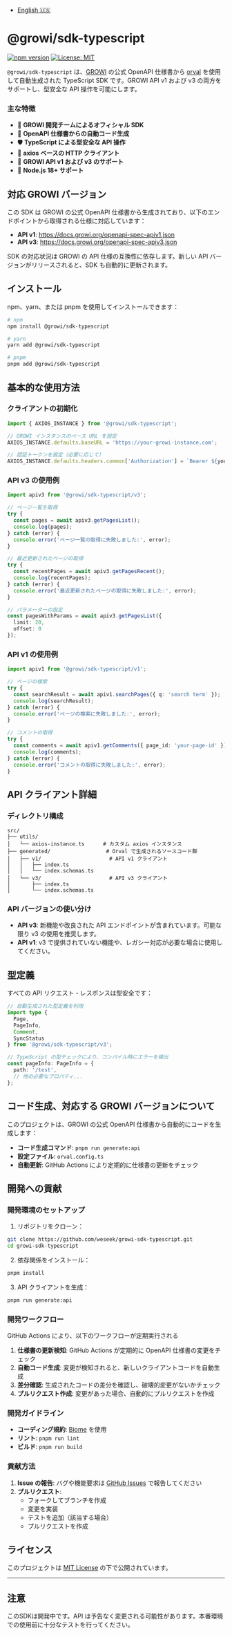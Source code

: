 - [English 🇺🇸](./README.md)

# @growi/sdk-typescript

[![npm version](https://badge.fury.io/js/%40growilabs%2Fgrowi-sdk-typescript.svg)](https://badge.fury.io/js/%40growilabs%2Fgrowi-sdk-typescript)
[![License: MIT](https://img.shields.io/badge/License-MIT-yellow.svg)](https://opensource.org/licenses/MIT)

`@growi/sdk-typescript` は、[GROWI](https://growi.org/) の公式 OpenAPI 仕様書から [orval](https://orval.dev/) を使用して自動生成された TypeScript SDK です。GROWI API v1 および v3 の両方をサポートし、型安全な API 操作を可能にします。

### 主な特徴

- 🏢 **GROWI 開発チームによるオフィシャル SDK**
- 🔄 **OpenAPI 仕様書からの自動コード生成**
- 🛡️ **TypeScript による型安全な API 操作**
- 🚀 **axios ベースの HTTP クライアント**
- 🔗 **GROWI API v1 および v3 のサポート**
- 🎯 **Node.js 18+ サポート**

## 対応 GROWI バージョン

この SDK は GROWI の公式 OpenAPI 仕様書から生成されており、以下のエンドポイントから取得される仕様に対応しています：

- **API v1**: https://docs.growi.org/openapi-spec-apiv1.json
- **API v3**: https://docs.growi.org/openapi-spec-apiv3.json

SDK の対応状況は GROWI の API 仕様の互換性に依存します。新しい API バージョンがリリースされると、SDK も自動的に更新されます。

## インストール

npm、yarn、または pnpm を使用してインストールできます：

```bash
# npm
npm install @growi/sdk-typescript

# yarn
yarn add @growi/sdk-typescript

# pnpm
pnpm add @growi/sdk-typescript
```

## 基本的な使用方法

### クライアントの初期化

```typescript
import { AXIOS_INSTANCE } from '@growi/sdk-typescript';

// GROWI インスタンスのベース URL を設定
AXIOS_INSTANCE.defaults.baseURL = 'https://your-growi-instance.com';

// 認証トークンを設定（必要に応じて）
AXIOS_INSTANCE.defaults.headers.common['Authorization'] = `Bearer ${your-api-token}`;
```

### API v3 の使用例

```typescript
import apiv3 from '@growi/sdk-typescript/v3';

// ページ一覧を取得
try {
  const pages = await apiv3.getPagesList();
  console.log(pages);
} catch (error) {
  console.error('ページ一覧の取得に失敗しました:', error);
}

// 最近更新されたページの取得
try {
  const recentPages = await apiv3.getPagesRecent();
  console.log(recentPages);
} catch (error) {
  console.error('最近更新されたページの取得に失敗しました:', error);
}

// パラメーターの指定
const pagesWithParams = await apiv3.getPagesList({
  limit: 20,
  offset: 0
});
```

### API v1 の使用例

```typescript
import apiv1 from '@growi/sdk-typescript/v1';

// ページの検索
try {
  const searchResult = await apiv1.searchPages({ q: 'search term' });
  console.log(searchResult);
} catch (error) {
  console.error('ページの検索に失敗しました:', error);
}

// コメントの取得
try {
  const comments = await apiv1.getComments({ page_id: 'your-page-id' });
  console.log(comments);
} catch (error) {
  console.error('コメントの取得に失敗しました:', error);
}
```

## API クライアント詳細

### ディレクトリ構成

```
src/
├── utils/
│   └── axios-instance.ts      # カスタム axios インスタンス
├── generated/                  # Orval で生成されるソースコード群
│   ├── v1/                      # API v1 クライアント
│   │   ├── index.ts
│   │   └── index.schemas.ts
│   └── v3/                      # API v3 クライアント
│       ├── index.ts
│       └── index.schemas.ts
```

### API バージョンの使い分け

- **API v3**: 新機能や改良された API エンドポイントが含まれています。可能な限り v3 の使用を推奨します。
- **API v1**: v3 で提供されていない機能や、レガシー対応が必要な場合に使用してください。

## 型定義

すべての API リクエスト・レスポンスは型安全です：

```typescript
// 自動生成された型定義を利用
import type { 
  Page, 
  PageInfo,
  Comment,
  SyncStatus
} from '@growi/sdk-typescript/v3';

// TypeScript の型チェックにより、コンパイル時にエラーを検出
const pageInfo: PageInfo = {
  path: '/test',
  // 他の必要なプロパティ...
};
```

## コード生成、対応する GROWI バージョンについて

このプロジェクトは、GROWI の公式 OpenAPI 仕様書から自動的にコードを生成します：

- **コード生成コマンド**: `pnpm run generate:api`
- **設定ファイル**: `orval.config.ts`
- **自動更新**: GitHub Actions により定期的に仕様書の更新をチェック



## 開発への貢献

### 開発環境のセットアップ

1. リポジトリをクローン：
```bash
git clone https://github.com/weseek/growi-sdk-typescript.git
cd growi-sdk-typescript
```

2. 依存関係をインストール：
```bash
pnpm install
```

3. API クライアントを生成：
```bash
pnpm run generate:api
```

### 開発ワークフロー

GitHub Actions により、以下のワークフローが定期実行される

1. **仕様書の更新検知**: GitHub Actions が定期的に OpenAPI 仕様書の変更をチェック
2. **自動コード生成**: 変更が検知されると、新しいクライアントコードを自動生成
3. **差分確認**: 生成されたコードの差分を確認し、破壊的変更がないかチェック
4. **プルリクエスト作成**: 変更があった場合、自動的にプルリクエストを作成

### 開発ガイドライン

- **コーディング規約**: [Biome](https://biomejs.dev/) を使用
- **リント**: `pnpm run lint`
- **ビルド**: `pnpm run build`

### 貢献方法

1. **Issue の報告**: バグや機能要求は [GitHub Issues](https://github.com/weseek/growi-sdk-typescript/issues) で報告してください
2. **プルリクエスト**: 
   - フォークしてブランチを作成
   - 変更を実装
   - テストを追加（該当する場合）
   - プルリクエストを作成

## ライセンス

このプロジェクトは [MIT License](./LICENSE) の下で公開されています。

---

## **注意**

このSDKは開発中です。API は予告なく変更される可能性があります。本番環境での使用前に十分なテストを行ってください。